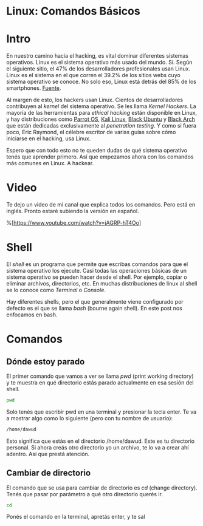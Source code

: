 # Linux: Comandos Básicos

# Intro

En nuestro camino hacia el hacking, es vital dominar diferentes sistemas operativos. Linux es el sistema operativo más usado del mundo. Sí. Según el siguiente sitio, el 47% de los desarrolladores profesionales usan Linux. Linux es el sistema en el que corren el 39.2% de los sitios webs cuyo sistema operativo se conoce. No solo eso, Linux está detrás del 85% de los smartphones. [Fuente](https://truelist.co/blog/linux-statistics/).

Al margen de esto, los hackers usan Linux. Cientos de desarrolladores contribuyen al *kernel* del sistema operativo. Se les llama *Kernel Hackers*. La mayoría de las herramientas para *ethical hacking* están disponible en Linux, y hay distribuciones como [Parrot OS](https://www.parrotsec.org/), [Kali Linux](https://www.kali.org/), [Black Ubuntu](https://blackbuntu.org/) y [Black Arch](https://www.blackarch.org/) que están dedicadas exclusivamente al *penetration testing*. Y como si fuera poco, Eric Raymond, el célebre escritor de varias guías sobre cómo iniciarse en el hacking, usa Linux.

Espero que con todo esto no te queden dudas de qué sistema operativo tenés que aprender primero. Así que empezamos ahora con los comandos más comunes en Linux. A hackear.

# Video

Te dejo un video de mi canal que explica todos los comandos. Pero está en inglés. Pronto estaré subiendo la versión en español.

%[https://www.youtube.com/watch?v=jAGRP-hT4Oo] 

# Shell

El *shell* es un programa que permite que escribas comandos para que el sistema operativo los ejecute. Casi todas las operaciones básicas de un sistema operativo se pueden hacer desde el shell. Por ejemplo, copiar o eliminar archivos, directorios, etc. En muchas distribuciones de linux al shell se lo conoce como *Terminal* o *Console*.

Hay diferentes shells, pero el que generalmente viene configurado por defecto es el que se llama *bash* (bourne again shell). En este post nos enfocamos en bash.

# Comandos

## Dónde estoy parado

El primer comando que vamos a ver se llama *pwd* (print working directory) y te muestra en qué directorio estás parado actualmente en esa sesión del shell.

```bash
pwd
```

Solo tenés que escribir pwd en una terminal y presionar la tecla enter. Te va a mostrar algo como lo siguiente (pero con tu nombre de usuario):

```bash
/home/dawud
```

Esto significa que estás en el directorio /home/dawud. Este es tu directorio personal. Si ahora creás otro directorio yo un archivo, te lo va a crear ahí adentro. Así que prestá atención.

## Cambiar de directorio

El comando que se usa para cambiar de directorio es *cd* (change directory). Tenés que pasar por parámetro a qué otro directorio querés ir.

```bash
cd
```

Ponés el comando en la terminal, apretás enter, y te sal